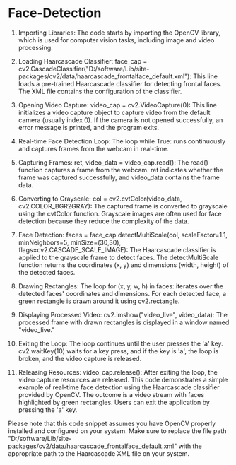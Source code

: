 # Face-Detection
1. Importing Libraries:
The code starts by importing the OpenCV library, which is used for computer vision tasks, including image and video processing.

2. Loading Haarcascade Classifier:
face_cap = cv2.CascadeClassifier("D:/software/Lib/site-packages/cv2/data/haarcascade_frontalface_default.xml"): This line loads a pre-trained Haarcascade classifier for detecting frontal faces. The XML file contains the configuration of the classifier.

3. Opening Video Capture:
video_cap = cv2.VideoCapture(0): This line initializes a video capture object to capture video from the default camera (usually index 0). If the camera is not opened successfully, an error message is printed, and the program exits.

4. Real-time Face Detection Loop:
The loop while True: runs continuously and captures frames from the webcam in real-time.

5. Capturing Frames:
ret, video_data = video_cap.read(): The read() function captures a frame from the webcam. ret indicates whether the frame was captured successfully, and video_data contains the frame data.

6. Converting to Grayscale:
col = cv2.cvtColor(video_data, cv2.COLOR_BGR2GRAY): The captured frame is converted to grayscale using the cvtColor function. Grayscale images are often used for face detection because they reduce the complexity of the data.

7. Face Detection:
faces = face_cap.detectMultiScale(col, scaleFactor=1.1, minNeighbors=5, minSize=(30,30), flags=cv2.CASCADE_SCALE_IMAGE): The Haarcascade classifier is applied to the grayscale frame to detect faces. The detectMultiScale function returns the coordinates (x, y) and dimensions (width, height) of the detected faces.

8. Drawing Rectangles:
The loop for (x, y, w, h) in faces: iterates over the detected faces' coordinates and dimensions. For each detected face, a green rectangle is drawn around it using cv2.rectangle.

9. Displaying Processed Video:
cv2.imshow("video_live", video_data): The processed frame with drawn rectangles is displayed in a window named "video_live."

10. Exiting the Loop:
The loop continues until the user presses the 'a' key. cv2.waitKey(10) waits for a key press, and if the key is 'a', the loop is broken, and the video capture is released.

11. Releasing Resources:
video_cap.release(): After exiting the loop, the video capture resources are released.
This code demonstrates a simple example of real-time face detection using the Haarcascade classifier provided by OpenCV. The outcome is a video stream with faces highlighted by green rectangles. Users can exit the application by pressing the 'a' key.

Please note that this code snippet assumes you have OpenCV properly installed and configured on your system. Make sure to replace the file path "D:/software/Lib/site-packages/cv2/data/haarcascade_frontalface_default.xml" with the appropriate path to the Haarcascade XML file on your system.
